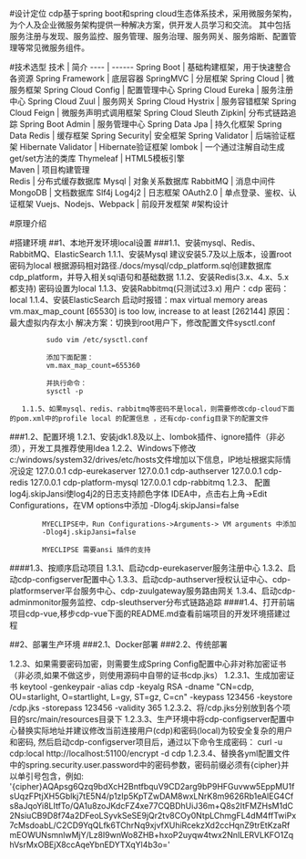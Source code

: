 #设计定位
cdp基于spring boot和spring cloud生态体系技术，采用微服务架构，为个人及企业微服务架构提供一种解决方案，供开发人员学习和交流。
其中包括服务注册与发现、服务监控、服务管理、服务治理、服务网关、服务熔断、配置管理等常见微服务组件。

#技术选型
技术 | 简介 
---- | ------
Spring Boot | 基础构建框架，用于快速整合各资源 
Spring Framework | 底层容器 
SpringMVC | 分层框架 
Spring Cloud | 微服务框架 
Spring Cloud Config | 配置管理中心 
Spring Cloud Eureka | 服务注册中心 
Spring Cloud Zuul | 服务网关 
Spring Cloud Hystrix | 服务容错框架 
Spring Cloud Feign | 微服务声明式调用框架 
Spring Cloud Sleuth Zipkin| 分布式链路追踪
Spring Boot Admin | 服务管理中心 
Spring Data Jpa | 持久化框架 
Spring Data Redis | 缓存框架 
Spring Security| 安全框架 
Spring Validator | 后端验证框架 
Hibernate Validator | Hibernate验证框架 
lombok | 一个通过注解自动生成get/set方法的类库 
Thymeleaf | HTML5模板引擎  
Maven | 项目构建管理  
Redis | 分布式缓存数据库 
Mysql | 对象关系数据库 
RabbitMQ | 消息中间件
MongoDB | 文档数据库
Slf4j Log4j2 | 日志框架
OAuth2.0 | 单点登录、鉴权、认证框架
Vuejs、Nodejs、Webpack | 前段开发框架
#架构设计

#原理介绍

#搭建环境
##1、本地开发环境local设置
###1.1、安装mysql、Redis、RabbitMQ、ElasticSearch
       1.1.1、安装Mysql
            建议安装5.7及以上版本，设置root密码为local
            根据源码相对路径./docs/mysql/cdp_platform.sql创建数据库cdp_platform，并导入相关sql语句和基础数据
       1.1.2、安装Redis(3.x、4.x、5.x都支持)
            密码设置为local
       1.1.3、安装Rabbitmq(只测试过3.x)
            用户：cdp
            密码：local
       1.1.4、安装ElasticSearch
             启动时报错：max virtual memory areas vm.max_map_count [65530] is too low, increase to at least [262144] 
             原因：最大虚拟内存太小 
             解决方案：切换到root用户下，修改配置文件sysctl.conf
             
             sudo vim /etc/sysctl.conf
             
             添加下面配置： 
             vm.max_map_count=655360
             
             并执行命令： 
             sysctl -p
       
       1.1.5、如果mysql、redis、rabbitmq等密码不是local，则需要修改cdp-cloud下面的pom.xml中的profile local 的配置信息 ，还有cdp-config目录下的配置文件    
###1.2、配置环境
       1.2.1、安装jdk1.8及以上、lombok插件、ignore插件（非必须），开发工具推荐使用Idea
       1.2.2、Windows下修改c:/windows/system32/drives/etc/hosts文件增加以下信息，IP地址根据实际情况设定
           127.0.0.1 cdp-eurekaserver
           127.0.0.1 cdp-authserver
           127.0.0.1 cdp-redis
           127.0.0.1 cdp-platform-mysql
           127.0.0.1 cdp-rabbitmq
       1.2.3、  配置 log4j.skipJansi使log4j2的日志支持颜色字体
            IDEA中，点击右上角->Edit Configurations，在VM options中添加
            -Dlog4j.skipJansi=false
            
            MYECLIPSE中，Run Configurations->Arguments-> VM arguments 中添加
            -Dlog4j.skipJansi=false
            
            MYECLIPSE 需要ansi 插件的支持
####1.3、按顺序启动项目
       1.3.1、启动cdp-eurekaserver服务注册中心
       1.3.2、启动cdp-configserver配置中心
       1.3.3、启动cdp-authserver授权认证中心、cdp-platformserver平台服务中心、cdp-zuulgateway服务路由网关
       1.3.4、启动cdp-adminmonitor服务监控、cdp-sleuthserver分布式链路追踪
####1.4、打开前端项目cdp-vue,移步cdp-vue下面的README.md查看前端项目的开发环境搭建过程

##2、部署生产环境
###2.1、Docker部署
###2.2、传统部署

1.2.3、如果需要密码加密，则需要生成Spring Config配置中心非对称加密证书（非必须,如果不做这步，则使用源码中自带的证书cdp.jks）
           1.2.3.1、生成加密证书
              keytool -genkeypair -alias cdp -keyalg RSA -dname "CN=cdp, OU=starlight, O=startlight, L=gy, ST=gz, C=cn" -keypass 123456 -keystore /cdp.jks -storepass 123456 -validity 365
           1.2.3.2、将/cdp.jks分别放到各个项目的src/main/resources目录下
           1.2.3.3、生产环境中将cdp-configserver配置中心替换实际地址并建议修改当前连接用户(cdp)和密码(local)为较安全复杂的用户和密码,
               然后启动cdp-configserver项目后，通过以下命令生成密码：
                curl -u cdp:local http://localhost:51100/encrypt -d cdp
           1.2.3.4、替换各yml配置文件中的spring.security.user.password中的密码参数，密码前缀必须有{cipher}并以单引号包含，例如:
                '{cipher}AQApsg6Qzq9bdXcH2BntfbquV9CD2arg9bP9HFGuvww5EppMU1fsUqzFPtjXH5Gblkj7tE5N4/p1zIp5KpTZwDAM8wxLNrK8m9626Rb1eAlEG4Cfs8aJqoYi8LItfTo/QA1u8zoJKdcFZ4xe77CQBDhUiJ36m+Q8s2ItFMZHsM1dC2NsiuCB9D8f74a2DFeoLSyvkSeSE9jQr2tv8COy0NtpLChmgFL4dM4ffTwiPx7cMsdoabL/C2CD9YqQLfk6TChrNq9xjvfXUhiRcekzXd2ccHqnZ9trEtKzaRfmEOWUNsmnlwMjY/Lz8I9wnWo8ZHB+hxoP2uyqw4twx2NnILERVLKFO1ZqhVsrMxOBEjX8ccAqeYbnEDYTXqYl4b3o='